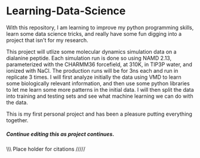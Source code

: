 # Learning-Data-Science

With this repository, I am learning to improve my python programming skills, learn some data science tricks, and really have some fun digging into a project that isn't for my research. 

This project will utlize some molecular dynamics simulation data on a dialanine peptide. Each simulation run is done so using NAMD 2.13, parameterized with the CHARMM36 forcefield, at 310K, in TIP3P water, and ionized with NaCl. The production runs will be for 3ns each and run in replicate 3 times. I will first analyze initially the data using VMD to learn some biologically relevant information, and then use some python libraries to let me learn some more patterns in the initial data. I will then split the data into training and testing sets and see what machine learning we can do with the data. 

This is my first personal project and has been a pleasure putting everything together. 

##### Continue editing this as project continues. #####

\\\\\ Place holder for citations /////
